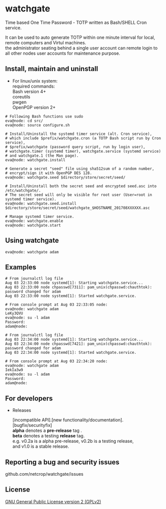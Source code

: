 # watchgate
Time based One Time Password - TOTP written as Bash/SHELL Cron service.  

  It can be used to auto generate TOTP within one minute interval for local, remote computers and Virtul machines.  
the administrator seating behind a single user account can remote login to all other nodes user accounts for maintenance purpose.  
## Install, maintain and uninstall

* For linux/unix system:  
required commands:  
Bash version 4+  
coreutils  
pwgen  
OpenPGP version 2+  

```
# Following Bash functions use sudo
eva@node: cd src/
eva@node: source configure.sh

# Install/Uninstall the systemd timer service (alt. Cron service),
# which include $prefix/watchgate.cron (a TOTP Bash script run by Cron service),
# $prefix/watchgate (password query script, run by login user),
# watchgate.timer (systemd timer), watchgate.service (systemd service)
# and watchgate.1 (the Man page).
eva@node: watchgate.install

# Generate a secret "seed" file using sha512sum of a random number,
# encrypt/sign it with OpenPGP DES 128.
eva@node: watchgate.seed $directory/store/secret/seed/

# Install/Uninstall both the secret seed and encrypted seed.asc into /etc/watchgate/.
# The secret seed will only be visible for root user (User=root in systemd timer service).
eva@node: watchgate.seed.install $directory/store/secret/seed/watchgate_$HOSTNAME_201708XXXXXX.asc

# Manage systemd timer service.
eva@node: watchgate.enable
eva@node: watchgate.start
```
## Using watchgate
```
eva@node: watchgate adam
```
## Examples
```
# From journalctl log file
Aug 03 22:33:00 node systemd[1]: Starting watchgate.service...
Aug 03 22:33:00 node chpasswd[7311]: pam_unix(chpasswd:chauthtok): password changed for adam
Aug 03 22:33:00 node systemd[1]: Started watchgate.service.

# From console prompt at Aug 03 22:33:05 node: 
eva@node: watchgate adam
LeKy3QVU
eva@node: su -l adam
Password:
adam@node:

# From journalctl log file
Aug 03 22:34:00 node systemd[1]: Starting watchgate.service...
Aug 03 22:34:00 node chpasswd[7421]: pam_unix(chpasswd:chauthtok): password changed for adam
Aug 03 22:34:00 node systemd[1]: Started watchgate.service.

# From console prompt at Aug 03 22:34:20 node: 
eva@node: watchgate adam
IekIa3w9
eva@node: su -l adam
Password:
adam@node:
```
## For developers


* Releases

  [incompatible API].[new functionality/documentation].[bugfix/securityfix]  
**alpha** denotes a **pre-release** tag .  
**beta** denotes a testing **release** tag.  
e.g. v0.2a is a alpha pre-release, v0.2b is a testing release,  
and v1.0 is a stable release.  


## Reporting a bug and security issues

github.com/netcrop/watchgate/issues

## License

[GNU General Public License version 2 (GPLv2)](https://github.com/netcrop/watchgate/COPYING)
